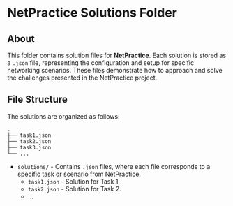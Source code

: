 # NetPractice Solutions Folder

## About

This folder contains solution files for **NetPractice**. Each solution is stored as a `.json` file, representing the configuration and setup for specific networking scenarios. These files demonstrate how to approach and solve the challenges presented in the NetPractice project.

## File Structure

The solutions are organized as follows:

```
.
├── task1.json
├── task2.json
├── task3.json
└── ...

```

- `solutions/` - Contains `.json` files, where each file corresponds to a specific task or scenario from NetPractice.
  - `task1.json` - Solution for Task 1.
  - `task2.json` - Solution for Task 2.
  - ...


